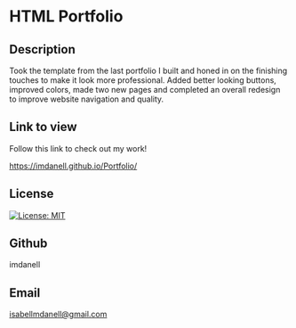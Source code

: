 # HTML Portfolio

## Description
Took the template from the last portfolio I built and honed in on the finishing touches to make it look more professional. Added better looking buttons, improved colors, made two new pages and completed an overall redesign to improve website navigation and quality.

## Link to view


Follow this link to check out my work!   

https://imdanell.github.io/Portfolio/

## License
[![License: MIT](https://img.shields.io/badge/License-MIT-yellow.svg)](https://opensource.org/licenses/MIT)

## Github
imdanell



## Email
isabellmdanell@gmail.com

